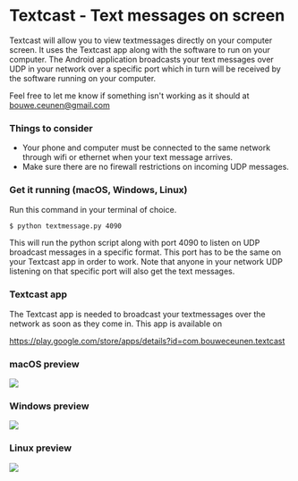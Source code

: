 # Textcast - Text messages on screen

Textcast will allow you to view textmessages directly on your computer screen. It uses the Textcast app along with the software to run on your computer. The Android application broadcasts your text messages over UDP in your network over a specific port which in turn will be received by the software running on your computer. 

Feel free to let me know if something isn't working as it should at bouwe.ceunen@gmail.com

### Things to consider
- Your phone and computer must be connected to the same network through wifi or ethernet when your text message arrives.
- Make sure there are no firewall restrictions on incoming UDP messages.

### Get it running (macOS, Windows, Linux)

Run this command in your terminal of choice.
```sh
$ python textmessage.py 4090
```
This will run the python script along with port 4090 to listen on UDP broadcast messages in a specific format. This port has to be the same on your Textcast app in order to work. Note that anyone in your network UDP listening on that specific port will also get the text messages.

### Textcast app

The Textcast app is needed to broadcast your textmessages over the network as soon as they come in. This app is available on 

https://play.google.com/store/apps/details?id=com.bouweceunen.textcast

### macOS preview
[![](http://www.bouweceunen.com/textcast/macOS.png)](http://www.bouweceunen.com/textcast/macOS.png)
### Windows preview
[![](http://www.bouweceunen.com/textcast/windows.png)](http://www.bouweceunen.com/textcast/windows.png)
### Linux preview
 [![](http://www.bouweceunen.com/textcast/linux.png)](http://www.bouweceunen.com/textcast/linux.png)
